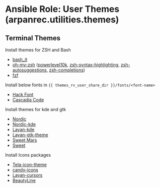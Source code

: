 # Ansible Role: User Themes (arpanrec.utilities.themes)

## Terminal Themes

Install themes for ZSH and Bash

- [bash_it](https://github.com/Bash-it/bash-it)
- [oh-my-zsh](https://ohmyz.sh/) ([powerlevel10k](https://github.com/romkatv/powerlevel10k), [zsh-syntax-highlighting](https://github.com/zsh-users/zsh-syntax-highlighting), [zsh-autosuggestions](https://github.com/zsh-users/zsh-autosuggestions), [zsh-completions](https://github.com/zsh-users/zsh-completions))
- [fzf](https://github.com/junegunn/fzf)

Install below fonts in `{{ themes_rv_user_share_dir }}/fonts/<font-name>`

- [Hack Font](https://github.com/source-foundry/Hack)
- [Cascadia Code](https://github.com/microsoft/cascadia-code)

Install themes for kde and gtk

- [Nordic](https://github.com/EliverLara/Nordic)
- [Nordic-kde](https://github.com/EliverLara/Nordic-kde)
- [Layan-kde](https://github.com/vinceliuice/Layan-kde)
- [Layan-gtk-theme](https://github.com/vinceliuice/Layan-gtk-theme)
- [Sweet Mars](https://github.com/EliverLara/Sweet/tree/mars)
- [Sweet](https://github.com/EliverLara/Sweet)

Install Icons packages

- [Tela-icon-theme](https://github.com/vinceliuice/Tela-icon-theme)
- [candy-icons](https://github.com/EliverLara/candy-icons)
- [Layan-cursors](https://github.com/vinceliuice/Layan-cursors)
- [BeautyLine](https://github.com/gvolpe/BeautyLine)
